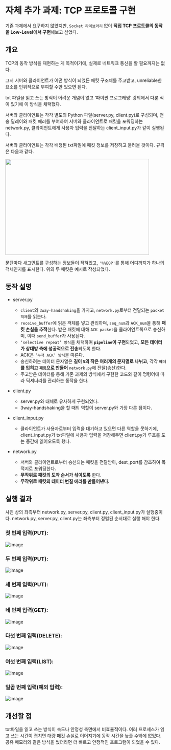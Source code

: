 # 자체 추가 과제: TCP 프로토콜 구현

기존 과제에서 요구하지 않았지만, `Socket 라이브러리` 없이 **직접 TCP 프로토콜의 동작을 Low-Level에서 구현**해보고 싶었다.

## 개요

TCP의 동작 방식을 재현하는 게 목적이기에, 실제로 네트워크 통신을 할 필요까지는 없다.

그저 서버와 클라이언트가 어떤 방식이 되었든 패킷 구조체를 주고받고, unreliable한 요소를 인위적으로 부여할 수만 있으면 된다.

txt 파일을 읽고 쓰는 방식이 어려운 개념이 없고 ‘파이썬 프로그래밍’ 강의에서 다룬 적이 있기에 이 방식을 채택했다.

서버와 클라이언트는 각각 별도의 Python 파일(server.py, client.py)로 구성되며, 전송 딜레이와 패킷 에러를 부여하여 서버와 클라이언트로 패킷을 포워딩하는 network.py, 클라이언트에게 사용자 입력을 전달하는 client_input.py가 같이 실행된다.

서버와 클라이언트는 각각 배정된 txt파일에 패킷 정보를 저장하고 불러올 것이다. 규격은 다음과 같다.

<img src="https://github.com/user-attachments/assets/1a6fc048-e6d0-4255-9a5b-81af072d6576" width="450" height="300">

문단마다 새그먼트를 구성하는 정보들이 적혀있고, `'%%EOP'`를 통해 어디까지가 하나의 객체인지를 표시한다. 위의 두 패킷은 예시로 작성되었다.

## 동작 설명

- server.py
  - `client`와 `3way-handshaking`을 가지고, `network.py`로부터 전달되는 `packet 객체`를 읽는다.
  - `receive_buffer`에 읽은 객체를 넣고 관리하며, `seq_num`과 `ACK_num`을 통해 **패킷 손실을 추적**한다. 받은 패킷에 대해 `ACK packet`을 클라이언트쪽으로 송신하며, 이때 `send_buffer`가 사용된다.
  - `‘selective repeat’ 방식`을 채택하여 **`pipeline`이 구현**되었고, **모든 데이터가 상대방 측에 성공적으로 전송**되도록 한다.
  - ACK은 `‘누적 ACK’ 방식`을 따른다.
  - 송신하려는 데이터 문자열은 **길이 `5`의 작은 여러개의 문자열로 나뉘고**, 각각 **`헤더`를 입히고** **`패킷`으로 만들어** `network.py`에 전달(송신)한다.
  - 주고받은 데이터를 통해 기존 과제의 방식에서 구현한 코드와 같이 명령어에 따라 딕셔너리를 관리하는 동작을 한다.
 
- client.py
  - server.py와 대체로 유사하게 구현되었다.
  - 3way-handshaking을 할 때의 역할이 server.py와 가장 다른 점이다.

- client_input.py
  - 클라이언트가 사용자로부터 입력을 대기하고 있으면 다른 역할을 못하기에, client_input.py가 txt파일에 사용자 입력을 저장해두면 client.py가 루프를 도는 중간에 읽어오도록 했다.

- network.py
  - 서버와 클라이언트로부터 송신되는 패킷을 전달받아, dest_port를 참조하여 목적지로 포워딩한다.
  - **무작위로 패킷의 도착 순서가 섞이도록** 한다.
  - **무작위로 패킷의 데이터 변질 에러를 만들어낸다.**

## 실행 결과

사진 상의 좌측부터 network.py, server.py, client.py, client_input.py가 실행중이다.
network.py, server.py, client.py는 좌측부터 정렬된 순서대로 실행 해야 한다.

### 첫 번째 입력(PUT):
![image](https://github.com/user-attachments/assets/885f0a1b-0c6f-4855-9d88-58808be0087a)

### 두 번째 입력(PUT):
![image](https://github.com/user-attachments/assets/4a6ae480-36a4-44ab-8513-d4594f83ebcc)

### 세 번째 입력(PUT):
![image](https://github.com/user-attachments/assets/8c85553b-1115-4179-8e98-60f8f73df55c)

### 네 번째 입력(GET):
![image](https://github.com/user-attachments/assets/e2da34ed-bed6-429d-912d-8e00a7937154)

### 다섯 번째 입력(DELETE):
![image](https://github.com/user-attachments/assets/e635e204-8464-40b7-b01f-6db9fe7ba196)

### 여섯 번째 입력(LIST):
![image](https://github.com/user-attachments/assets/0afa4a53-cf15-43d4-86a8-0c44ce5b117e)

### 일곱 번째 입력(예외 입력):
![image](https://github.com/user-attachments/assets/efadebf0-cd86-49f6-b87d-4fc2e9810304)

## 개선할 점

txt파일을 읽고 쓰는 방식이 속도나 안정성 측면에서 비효율적이다. 여러 프로세스가 읽고 쓰는 시간이 겹치면 대량 패킷 손실로 이어지기에 동작 시간을 늦출 수밖에 없었다. 공유 메모리와 같은 방식을 썼더라면 더 빠르고 안정적인 프로그램이 되었을 수 있다.
